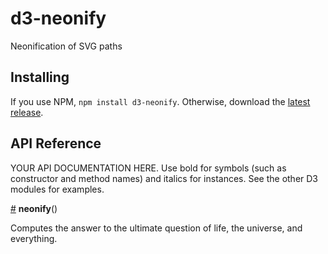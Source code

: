 # d3-neonify

Neonification of SVG paths

## Installing

If you use NPM, `npm install d3-neonify`.
Otherwise, download the [latest release](https://github.com/d3/d3-neonify/releases/latest).

## API Reference

YOUR API DOCUMENTATION HERE. Use bold for symbols (such as constructor and method names) and italics for instances. See the other D3 modules for examples.

<a href="#neonify" name="neonify">#</a> <b>neonify</b>()

Computes the answer to the ultimate question of life, the universe, and everything.
